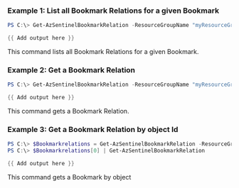 ### Example 1: List all Bookmark Relations for a given Bookmark 
```powershell
PS C:\> Get-AzSentinelBookmarkRelation -ResourceGroupName "myResourceGroupName" -workspaceName "myWorkspaceName" -BookmarkId "myBookmarkId"

{{ Add output here }}
```

This command lists all Bookmark Relations for a given Bookmark.

### Example 2: Get a Bookmark Relation
```powershell
PS C:\> Get-AzSentinelBookmarkRelation -ResourceGroupName "myResourceGroupName" -workspaceName "myWorkspaceName" -BookmarkId "myBookmarkId" -Id "myBookmarkRelationId"

{{ Add output here }}
```

This command gets a Bookmark Relation.

### Example 3: Get a Bookmark Relation by object Id
```powershell
PS C:\> $Bookmarkrelations = Get-AzSentinelBookmarkRelation -ResourceGroupName "myResourceGroupName" -workspaceName "myWorkspaceName" -BookmarkId "myBookmarkId"
PS C:\> $Bookmarkrelations[0] | Get-AzSentinelBookmarkRelation

{{ Add output here }}
```

This command gets a Bookmark by object